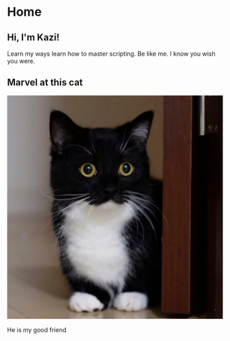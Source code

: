 # Home

## Hi, I'm Kazi!
Learn my ways learn how to master scripting. Be like me. I know you wish you were.

## Marvel at this cat
![Uni cat](.\assets\uni.webp "Uni cat")

He is my good friend